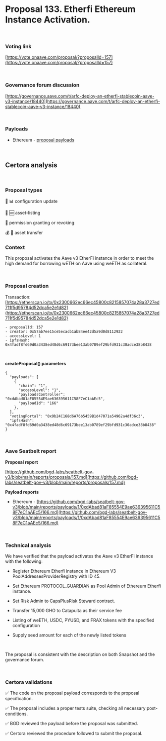 # Proposal 133. Etherfi Ethereum Instance Activation.

<br>

### Voting link

[https://vote.onaave.com/proposal/?proposalId=157](https://vote.onaave.com/proposal/?proposalId=157)

<br>

### Governance forum discussion

[https://governance.aave.com/t/arfc-deploy-an-etherfi-stablecoin-aave-v3-instance/18440](https://governance.aave.com/t/arfc-deploy-an-etherfi-stablecoin-aave-v3-instance/18440)

<br>

### Payloads

* Ethereum - [proposal payloads](https://etherscan.io/address/0xee5BC1F738e8100279d293a376bF5ffE60BCDa36#code)

<br>

## Certora analysis

<br>

### Proposal types

:wrench: :bar_chart: configuration update

:gem: :new: asset-listing

:handshake: permission granting or revoking

:moneybag: :receipt: asset transfer
<br>

### Context

This proposal activates the Aave v3 EtherFi instance in order to meet the high demand for borrowing wETH on Aave using weETH as collateral.

<br>

### Proposal creation

Transaction: [https://etherscan.io/tx/0x2300662ec66ec45800c8215857074a28a3727ed711f5d95784d52dca5e2e1d82](https://etherscan.io/tx/0x2300662ec66ec45800c8215857074a28a3727ed711f5d95784d52dca5e2e1d82)

```
- proposalId: 157
- creator: 0x57ab7ee15ce5ecacb1ab84ee42d5a9d0d8112922
- accessLevel: 1
- ipfsHash: 0x4fadf8fd69d0a3438ed48d6c69173bee13ab0789ef29bfd931c30adce38b8438
```

<br>

**createProposal() parameters**

```
{
  "payloads": [ 
    { 
      "chain": "1", 
      "accessLevel": "1", 
      "payloadsController": "0xdAbad81aF85554E9ae636395611C58F7eC1aAEc5", 
      "payloadId": "166" 
    }, 
  ], 
  "votingPortal": "0x9b24C168d6A76b5459B1d47071a54962a4df36c3", 
  "ipfsHash": "0x4fadf8fd69d0a3438ed48d6c69173bee13ab0789ef29bfd931c30adce38b8438" 
}
```

<br>

### Aave Seatbelt report

**Proposal report**

[https://github.com/bgd-labs/seatbelt-gov-v3/blob/main/reports/proposals/157.md](https://github.com/bgd-labs/seatbelt-gov-v3/blob/main/reports/proposals/157.md)

**Payload reports**

* Ethereum - [https://github.com/bgd-labs/seatbelt-gov-v3/blob/main/reports/payloads/1/0xdAbad81aF85554E9ae636395611C58F7eC1aAEc5/166.md](https://github.com/bgd-labs/seatbelt-gov-v3/blob/main/reports/payloads/1/0xdAbad81aF85554E9ae636395611C58F7eC1aAEc5/166.md)

<br>

### Technical analysis

We have verified that the payload activates the Aave v3 EtherFi instance with the following:

- Register Ethereum Etherfi instance in Ethereum V3 PoolAddressesProviderRegistry with ID 45.

- Set Ethereum PROTOCOL_GUARDIAN as Pool Admin of Ethereum Etherfi instance.

- Set Risk Admin to CapsPlusRisk Steward contract.

- Transfer 15,000 GHO to Catapulta as their service fee

- Listing of weETH, USDC, PYUSD, and FRAX tokens with the specified configuration

- Supply seed amount for each of the newly listed tokens

<br>

The proposal is consistent with the description on both Snapshot and the governance forum.

<br>

### Certora validations

:white_check_mark: The code on the proposal payload corresponds to the proposal specification.

:white_check_mark: The proposal includes a proper tests suite, checking all necessary post-conditions.

:white_check_mark: BGD reviewed the payload before the proposal was submitted.

:white_check_mark: Certora reviewed the procedure followed to submit the proposal.

